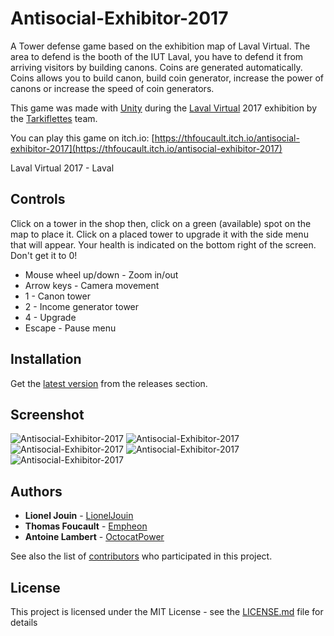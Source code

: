 # Antisocial-Exhibitor-2017

A Tower defense game based on the exhibition map of Laval Virtual. The area to defend is the booth of the IUT Laval, you have to defend it from arriving visitors by building canons. Coins are generated automatically. Coins allows you to build canon, build coin generator, increase the power of canons or increase the speed of coin generators.

This game was made with [Unity](https://unity3d.com/) during the [Laval Virtual](https://www.laval-virtual.org/) 2017 exhibition by the [Tarkiflettes](https://github.com/Tarkiflettes) team.

You can play this game on itch.io: [https://thfoucault.itch.io/antisocial-exhibitor-2017](https://thfoucault.itch.io/antisocial-exhibitor-2017)

Laval Virtual 2017 - Laval

## Controls

Click on a tower in the shop then, click on a green (available) spot on the map to place it. Click on a placed tower to upgrade it with the side menu that will appear. Your health is indicated on the bottom right of the screen. Don't get it to 0!

* Mouse wheel up/down - Zoom in/out
* Arrow keys - Camera movement
* 1 - Canon tower
* 2 - Income generator tower
* 4 - Upgrade
* Escape - Pause menu

## Installation

Get the [latest version](https://github.com/Tarkiflettes/Antisocial-Exhibitor-2017/releases) from the releases section.

## Screenshot

![Antisocial-Exhibitor-2017](https://i.imgur.com/TwEottu.png)
![Antisocial-Exhibitor-2017](https://i.imgur.com/IQPrE8y.png)
![Antisocial-Exhibitor-2017](https://i.imgur.com/hrrrYCJ.png)
![Antisocial-Exhibitor-2017](https://i.imgur.com/mwZrtDy.png)
![Antisocial-Exhibitor-2017](https://i.imgur.com/0i36MPD.jpg)

## Authors

* **Lionel Jouin** - [LionelJouin](https://github.com/LionelJouin)
* **Thomas Foucault** - [Empheon](https://github.com/Empheon)
* **Antoine Lambert** - [OctocatPower](https://github.com/OctocatPower)

See also the list of [contributors](https://github.com/Tarkiflettes/Antisocial-Exhibitor-2017/graphs/contributors) who participated in this project.

## License

This project is licensed under the MIT License - see the [LICENSE.md](LICENSE.md) file for details